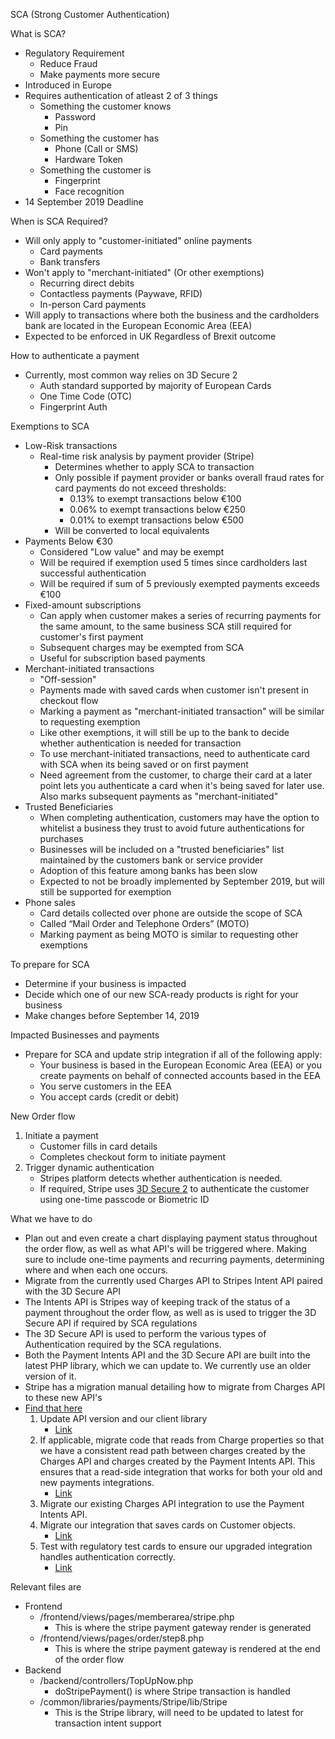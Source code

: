 SCA (Strong Customer Authentication)

What is SCA?

* Regulatory Requirement
    * Reduce Fraud
    * Make payments more secure
* Introduced in Europe
* Requires authentication of atleast 2 of 3 things
    * Something the customer knows
        * Password
        * Pin
    * Something the customer has
        * Phone (Call or SMS)
        * Hardware Token
    * Something the customer is
        * Fingerprint
        * Face recognition
* 14 September 2019 Deadline

When is SCA Required?

* Will only apply to "customer-initiated" online payments
    * Card payments
    * Bank transfers
* Won't apply to "merchant-initiated" (Or other exemptions)
    * Recurring direct debits
    * Contactless payments (Paywave, RFID)
    * In-person Card payments
* Will apply to transactions where both the business and the cardholders
bank are located in the European Economic Area (EEA)
* Expected to be enforced in UK Regardless of Brexit outcome

How to authenticate a payment

* Currently, most common way relies on 3D Secure 2
    * Auth standard supported by majority of European Cards
    * One Time Code (OTC)
    * Fingerprint Auth

Exemptions to SCA

* Low-Risk transactions
    * Real-time risk analysis by payment provider (Stripe)
        * Determines whether to apply SCA to transaction
        * Only possible if payment provider or banks overall fraud rates for card payments do not exceed thresholds:
            * 0.13% to exempt transactions below €100
            * 0.06% to exempt transactions below €250
            * 0.01% to exempt transactions below €500
        * Will be converted to local equivalents
* Payments Below €30
    * Considered "Low value" and may be exempt
    * Will be required if exemption used 5 times since cardholders
    last successful authentication
    * Will be required if sum of 5 previously exempted payments exceeds €100
* Fixed-amount subscriptions
    * Can apply when customer makes a series of recurring payments for
    the same amount, to the same business
    SCA still required for customer's first payment
    * Subsequent charges may be exempted from SCA
    * Useful for subscription based payments
* Merchant-initiated transactions
    * "Off-session"
    * Payments made with saved cards when customer isn't present in checkout flow
    * Marking a payment as "merchant-initiated transaction" will be similar to requesting exemption
    * Like other exemptions, it will still be up to the bank to decide
    whether authentication is needed for transaction
    * To use merchant-initiated transactions, need to authenticate card
    with SCA when its being saved or on first payment
    * Need agreement from the customer, to charge their card at a later point
    lets you authenticate a card when it's being saved for later use.
    Also marks subsequent payments as "merchant-initiated"
* Trusted Beneficiaries
    * When completing authentication, customers may have the option to whitelist a business they trust to avoid future authentications for purchases
    * Businesses will be included on a "trusted beneficiaries" list maintained by the customers bank or service provider
    * Adoption of this feature among banks has been slow
    * Expected to not be broadly implemented by September 2019, but will still be supported for exemption
* Phone sales
    * Card details collected over phone are outside the scope of SCA
    * Called “Mail Order and Telephone Orders” (MOTO)
    * Marking payment as being MOTO is similar to requesting other exemptions

To prepare for SCA

* Determine if your business is impacted
* Decide which one of our new SCA-ready products is right for your business
* Make changes before September 14, 2019

Impacted Businesses and payments

* Prepare for SCA and update strip integration if all of the following apply:
    * Your business is based in the European Economic Area (EEA) or you create payments on behalf of connected accounts based in the EEA
    * You serve customers in the EEA
    * You accept cards (credit or debit)

New Order flow

1. Initiate a payment
    * Customer fills in card details
    * Completes checkout form to initiate payment
2. Trigger dynamic authentication
    * Stripes platform detects whether authentication is needed.
    * If required, Stripe uses [3D Secure 2](https://stripe.com/guides/3d-secure-2) to authenticate the customer using one-time passcode or Biometric ID

What we have to do

* Plan out and even create a chart displaying payment status throughout the order flow, as well as what API's will be triggered where. Making sure to include one-time payments and recurring payments, determining where and when each one occurs.
* Migrate from the currently used Charges API to Stripes Intent API paired with the 3D Secure API
* The Intents API is Stripes way of keeping track of the status of a payment throughout the order flow, as well as is used to trigger
the 3D Secure API if required by SCA regulations
* The 3D Secure API is used to perform the various types of Authentication required by the SCA regulations.
* Both the Payment Intents API and the 3D Secure API are built into the latest PHP library, which we can update to. We currently use an older version of it.
* Stripe has a migration manual detailing how to migrate from Charges API to these new API's
* [Find that here](https://stripe.com/docs/strong-customer-authentication/migration)
    1. Update API version and our client library
        * [Link](https://stripe.com/docs/payments/payment-intents/migration#api-version)
    2. If applicable, migrate code that reads from Charge properties so that we have a consistent read path between charges created by the Charges API and charges created by the Payment Intents API. This ensures that a read-side integration that works for both your old and new payments integrations.
        * [Link](https://stripe.com/docs/payments/payment-intents/migration/reading-from-charges)
    3. Migrate our existing Charges API integration to use the Payment Intents API.
    4. Migrate our integration that saves cards on Customer objects.
        * [Link](https://stripe.com/docs/payments/payment-intents/migration#saved-cards)
    5. Test with regulatory test cards to ensure our upgraded integration handles authentication correctly.
        * [Link](https://stripe.com/docs/testing#regulatory-cards)

Relevant files are
- Frontend
    - /frontend/views/pages/memberarea/stripe.php
        - This is where the stripe payment gateway render is generated
    - /frontend/views/pages/order/step8.php
        - This is where the stripe payment gateway is rendered at the end of the order flow
- Backend
    - /backend/controllers/TopUpNow.php
        - doStripePayment() is where Stripe transaction is handled
    - /common/libraries/payments/Stripe/lib/Stripe
        - This is the Stripe library, will need to be updated to latest for transaction intent support